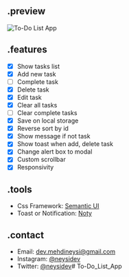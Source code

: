 ## .preview
![To-Do List App](https://i.ibb.co/h73STxF/screencapture-localhost-5500-2020-11-29-22-11-39.png)

## .features
- [x] Show tasks list
- [x] Add new task
- [ ] Complete task
- [x] Delete task
- [x] Edit task
- [x] Clear all tasks
- [ ] Clear complete tasks
- [x] Save on local storage
- [x] Reverse sort by id
- [x] Show message if not task
- [x] Show toast when add, delete task
- [x] Change alert box to modal
- [x] Custom scrollbar
- [x] Responsivity

## .tools
- Css Framework: [Semantic UI](https://semantic-ui.com)
- Toast or Notification: [Noty](https://ned.im/noty)

## .contact
- Email: [dev.mehdineysi@gmail.com](mailto:dev.mehdineysi@gmail.com)
- Instagram: [@neysidev](https://instagram.com/neysidev)
- Twitter: [@neysidev](https://twitter.com/neysidev)# To-Do_List_App
